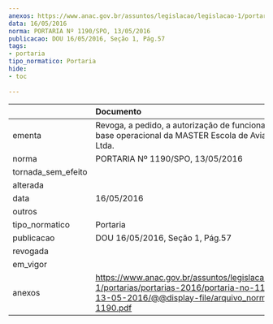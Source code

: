 ```yaml
---
anexos: https://www.anac.gov.br/assuntos/legislacao/legislacao-1/portarias/portarias-2016/portaria-no-1190-spo-13-05-2016/@@display-file/arquivo_norma/PA2016-1190.pdf
data: 16/05/2016
norma: PORTARIA Nº 1190/SPO, 13/05/2016
publicacao: DOU 16/05/2016, Seção 1, Pág.57
tags:
- portaria
tipo_normatico: Portaria
hide: 
- toc 
 
---
```


|                    | Documento                                                                                                                                                      |
|:-------------------|:---------------------------------------------------------------------------------------------------------------------------------------------------------------|
| ementa             | Revoga, a pedido, a autorização de funcionamento de base operacional da MASTER Escola de Aviação Civil Ltda.                                                   |
| norma              | PORTARIA Nº 1190/SPO, 13/05/2016                                                                                                                               |
| tornada_sem_efeito |                                                                                                                                                                |
| alterada           |                                                                                                                                                                |
| data               | 16/05/2016                                                                                                                                                     |
| outros             |                                                                                                                                                                |
| tipo_normatico     | Portaria                                                                                                                                                       |
| publicacao         | DOU 16/05/2016, Seção 1, Pág.57                                                                                                                                |
| revogada           |                                                                                                                                                                |
| em_vigor           |                                                                                                                                                                |
| anexos             | https://www.anac.gov.br/assuntos/legislacao/legislacao-1/portarias/portarias-2016/portaria-no-1190-spo-13-05-2016/@@display-file/arquivo_norma/PA2016-1190.pdf |